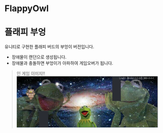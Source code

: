 # FlappyOwl

# 플래피 부엉

유니티로 구현한 플래피 버드의 부엉이 버전입니다.
* 장애물이 랜던으로 생성됩니다. 
*  장애물과 충돌하면 부엉이가 아파하여 게임오버가 됩니다.

>인 게임 이미지!!
![in Game Image](https://github.com/Big-BlueBerry/FlappyOwl/blob/master/IngameImage.PNG)

